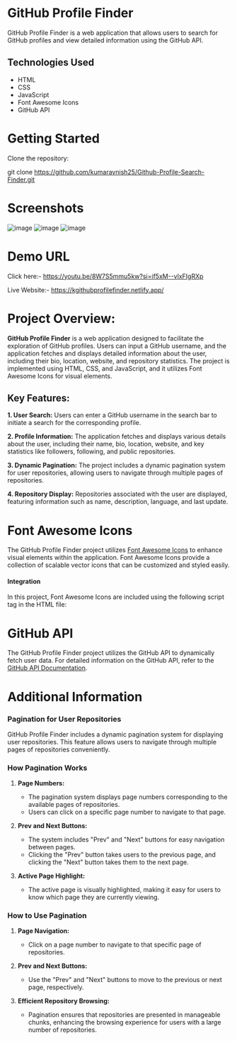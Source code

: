 # GitHub Profile Finder

GitHub Profile Finder is a web application that allows users to search for GitHub profiles and view detailed information using the GitHub API.


## Technologies Used

- HTML
- CSS
- JavaScript
- Font Awesome Icons
- GitHub API


# Getting Started

Clone the repository:

git clone https://github.com/kumaravnish25/Github-Profile-Search-Finder.git

# Screenshots

![image](https://github.com/kumaravnish25/Github-Profile-Search-Finder/assets/132667440/2e8c7e5c-c3e8-407b-84a3-34a61e8b7567) ![image](https://github.com/kumaravnish25/Github-Profile-Search-Finder/assets/132667440/3268ed83-b119-4b05-b20e-aaaeda8f60f4) ![image](https://github.com/kumaravnish25/Github-Profile-Search-Finder/assets/132667440/6c36091f-a098-4331-a1cb-4561c556f4e4)


# Demo URL

Click here:- https://youtu.be/8W7S5mmu5kw?si=if5xM--vlxFIgRXp

Live Website:- https://kgithubprofilefinder.netlify.app/



# Project Overview:

**GitHub Profile Finder** is a web application designed to facilitate the exploration of GitHub profiles. Users can input a GitHub username, and the application fetches and displays detailed information about the user, including their bio, location, website, and repository statistics. The project is implemented using HTML, CSS, and JavaScript, and it utilizes Font Awesome Icons for visual elements.


## Key Features:

**1. User Search:** Users can enter a GitHub username in the search bar to initiate a search for the corresponding profile.

**2. Profile Information:** The application fetches and displays various details about the user, including their name, bio, location, website, and key statistics like followers, following, and public repositories.

**3. Dynamic Pagination:** The project includes a dynamic pagination system for user repositories, allowing users to navigate through multiple pages of repositories.

**4. Repository Display:** Repositories associated with the user are displayed, featuring information such as name, description, language, and last update.


# Font Awesome Icons

The GitHub Profile Finder project utilizes [Font Awesome Icons](https://fontawesome.com/) to enhance visual elements within the application. Font Awesome Icons provide a collection of scalable vector icons that can be customized and styled easily.

#### Integration

In this project, Font Awesome Icons are included using the following script tag in the HTML file:

<script src="https://kit.fontawesome.com/a9bc1a82bd.js" crossorigin="anonymous"></script>


# GitHub API

The GitHub Profile Finder project utilizes the GitHub API to dynamically fetch user data. For detailed information on the GitHub API, refer to the [GitHub API Documentation](https://developer.github.com/v3/).



# Additional Information

### Pagination for User Repositories

GitHub Profile Finder includes a dynamic pagination system for displaying user repositories. This feature allows users to navigate through multiple pages of repositories conveniently.

### How Pagination Works

1. **Page Numbers:**
   - The pagination system displays page numbers corresponding to the available pages of repositories.
   - Users can click on a specific page number to navigate to that page.

2. **Prev and Next Buttons:**
   - The system includes "Prev" and "Next" buttons for easy navigation between pages.
   - Clicking the "Prev" button takes users to the previous page, and clicking the "Next" button takes them to the next page.

3. **Active Page Highlight:**
   - The active page is visually highlighted, making it easy for users to know which page they are currently viewing.

### How to Use Pagination

1. **Page Navigation:**
   - Click on a page number to navigate to that specific page of repositories.

2. **Prev and Next Buttons:**
   - Use the "Prev" and "Next" buttons to move to the previous or next page, respectively.

3. **Efficient Repository Browsing:**
   - Pagination ensures that repositories are presented in manageable chunks, enhancing the browsing experience for users with a large number of repositories.

